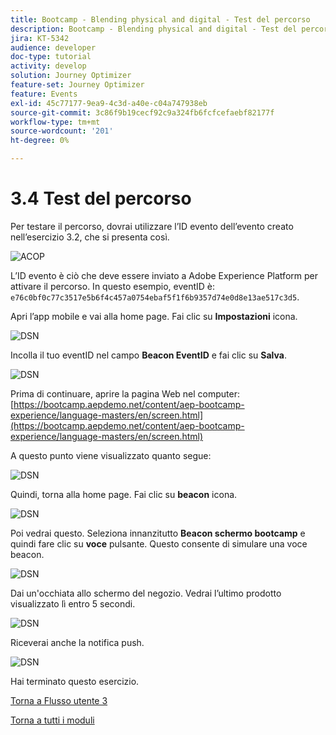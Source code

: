 ```yaml
---
title: Bootcamp - Blending physical and digital - Test del percorso
description: Bootcamp - Blending physical and digital - Test del percorso
jira: KT-5342
audience: developer
doc-type: tutorial
activity: develop
solution: Journey Optimizer
feature-set: Journey Optimizer
feature: Events
exl-id: 45c77177-9ea9-4c3d-a40e-c04a747938eb
source-git-commit: 3c86f9b19cecf92c9a324fb6fcfcefaebf82177f
workflow-type: tm+mt
source-wordcount: '201'
ht-degree: 0%

---
```


# 3.4 Test del percorso

Per testare il percorso, dovrai utilizzare l’ID evento dell’evento creato nell’esercizio 3.2, che si presenta così.

![ACOP](./images/payloadeventID.png)

L’ID evento è ciò che deve essere inviato a Adobe Experience Platform per attivare il percorso. In questo esempio, eventID è:
`e76c0bf0c77c3517e5b6f4c457a0754ebaf5f1f6b9357d74e0d8e13ae517c3d5`.

Apri l’app mobile e vai alla home page. Fai clic su **Impostazioni** icona.

![DSN](./images/appsett.png)

Incolla il tuo eventID nel campo **Beacon EventID** e fai clic su **Salva**.

![DSN](./images/beacon1.png)

Prima di continuare, aprire la pagina Web nel computer: [https://bootcamp.aepdemo.net/content/aep-bootcamp-experience/language-masters/en/screen.html](https://bootcamp.aepdemo.net/content/aep-bootcamp-experience/language-masters/en/screen.html)

A questo punto viene visualizzato quanto segue:

![DSN](./images/screen1.png)

Quindi, torna alla home page. Fai clic su **beacon** icona.

![DSN](./images/app23.png)

Poi vedrai questo. Seleziona innanzitutto **Beacon schermo bootcamp** e quindi fare clic su **voce** pulsante. Questo consente di simulare una voce beacon.

![DSN](./images/app21.png)

Dai un&#39;occhiata allo schermo del negozio. Vedrai l’ultimo prodotto visualizzato lì entro 5 secondi.

![DSN](./images/beacon3.png)

Riceverai anche la notifica push.

![DSN](./images/beacon2.png)

Hai terminato questo esercizio.

[Torna a Flusso utente 3](./uc3.md)

[Torna a tutti i moduli](../../overview.md)
